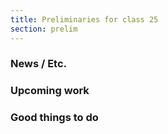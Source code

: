 ```yaml
---
title: Preliminaries for class 25
section: prelim
---
```

### News / Etc.

### Upcoming work

### Good things to do
